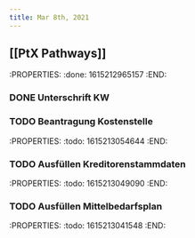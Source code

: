 ```yaml
---
title: Mar 8th, 2021
---
```


## [[PtX Pathways]] 
:PROPERTIES:
:done: 1615212965157
:END:
### DONE Unterschrift KW
### TODO Beantragung Kostenstelle
:PROPERTIES:
:todo: 1615213054644
:END:
### TODO Ausfüllen Kreditorenstammdaten
:PROPERTIES:
:todo: 1615213049090
:END:
### TODO Ausfüllen Mittelbedarfsplan
:PROPERTIES:
:todo: 1615213041548
:END:
